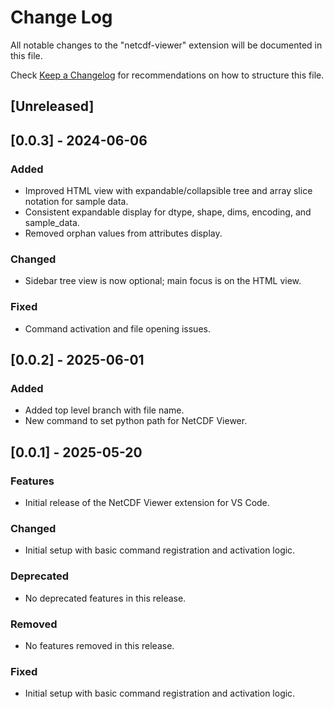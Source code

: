 # Change Log

All notable changes to the "netcdf-viewer" extension will be documented in this file.

Check [Keep a Changelog](http://keepachangelog.com/) for recommendations on how to structure this file.

## [Unreleased]

## [0.0.3] - 2024-06-06

### Added

- Improved HTML view with expandable/collapsible tree and array slice notation for sample data.
- Consistent expandable display for dtype, shape, dims, encoding, and sample_data.
- Removed orphan values from attributes display.

### Changed

- Sidebar tree view is now optional; main focus is on the HTML view.

### Fixed

- Command activation and file opening issues.

## [0.0.2] - 2025-06-01

### Added

- Added top level branch with file name.
- New command to set python path for NetCDF Viewer.

## [0.0.1] - 2025-05-20

### Features

- Initial release of the NetCDF Viewer extension for VS Code.

### Changed

- Initial setup with basic command registration and activation logic.

### Deprecated

- No deprecated features in this release.

### Removed

- No features removed in this release.

### Fixed

- Initial setup with basic command registration and activation logic.

